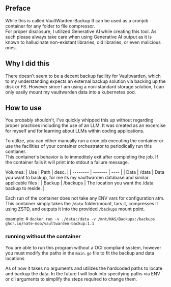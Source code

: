 ## Preface
While this is called VaultWarden-Backup It can be used as a cronjob container for any folder to file compressor. \
For proper disclosure, I utilized Generative AI while creating this tool. As such please always take care when using Generative AI output as it is known to hallucinate non-existant libraries, old libraries, or even malicious ones.

## Why I did this
There doesn't seem to be a decent backup facility for Vaultwarden, which to my understanding expects an external backup solution via backing up the disk or FS. However since I am using a non-standard storage solution, I can only easily mount my vaultwarden data into a kubernetes pod.

## How to use
You probably shouldn't, I've quickly whipped this up without regarding proper practices including the use of an LLM. It was created as an excercise for myself and for learning about LLMs within coding applications.

To utilize, you can either manually run a cron job executing the container or use the facilities of your container orchestrator to periodically run this contianer. \
This container's behavior is to immeditely exit after completing the job. If the container fails it will print into stdout a failure message.

Volumes:
| Use    | Path | desc. |
| -------- | ------- | ---- |
| Data  | /data | Data you want to backup, for me its my vaultwarden database and similar applicable files |
| Backup | /backups | The location you want the /data backup to reside. |

Each run of the container does not take any ENV vars for configuration atm.
This container simply takes the `/data` folder/mount, tars it, compresses it using ZSTD, and outputs it into the provided `/backups` mount point.

example:
\# ```docker run -v ./data:/data -v /mnt/NAS/Backups:/backups ghcr.io/nate-moo/vaultwarden-backup:1.1```

### running without the container
You are able to run this program without a OCI compliant system, however you must modify the paths in the `main.go` file to fit the backup and data locations

As of now it takes no arguments and utilizes the hardcoded paths to locate and backup the data. In the future I will look into specifying paths via ENV or cli arguments to simplify the steps required to change them.
